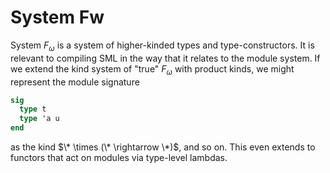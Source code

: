 # System Fw

System $F_\omega$ is a system of higher-kinded types and type-constructors. It
is relevant to compiling SML in the way that it relates to the module system.
If we extend the kind system of "true" $F_\omega$ with product kinds, we might
represent the module signature

```ocaml
sig
  type t
  type 'a u
end
```

as the kind $\* \times (\* \rightarrow \*)$, and so on. This even
extends to functors that act on modules via type-level lambdas.

